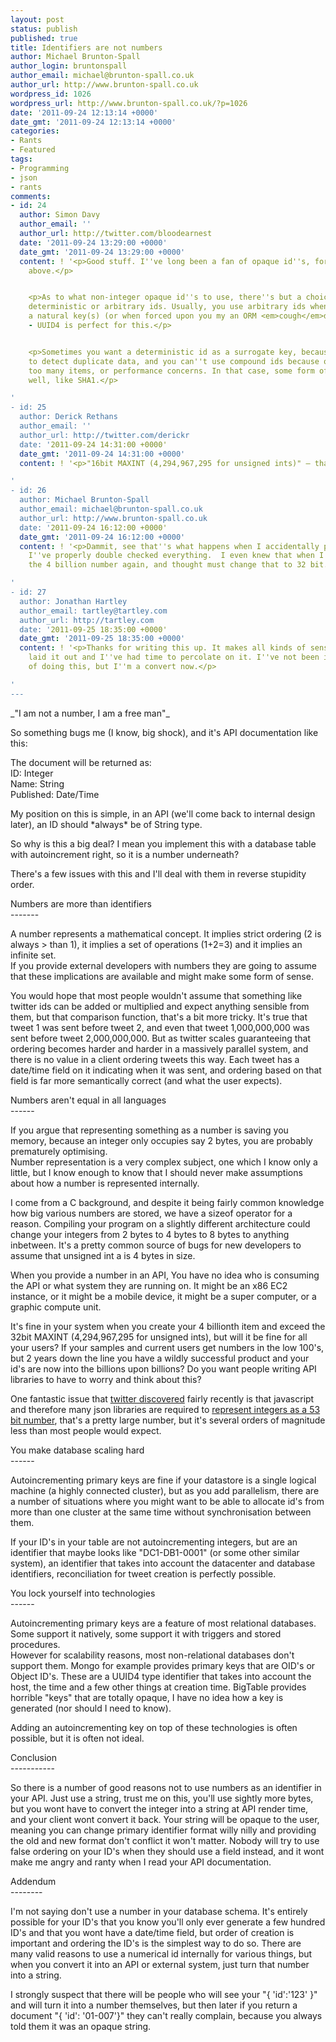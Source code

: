 ```yaml
---
layout: post
status: publish
published: true
title: Identifiers are not numbers
author: Michael Brunton-Spall
author_login: bruntonspall
author_email: michael@brunton-spall.co.uk
author_url: http://www.brunton-spall.co.uk
wordpress_id: 1026
wordpress_url: http://www.brunton-spall.co.uk/?p=1026
date: '2011-09-24 12:13:14 +0000'
date_gmt: '2011-09-24 12:13:14 +0000'
categories:
- Rants
- Featured
tags:
- Programming
- json
- rants
comments:
- id: 24
  author: Simon Davy
  author_email: ''
  author_url: http://twitter.com/bloodearnest
  date: '2011-09-24 13:29:00 +0000'
  date_gmt: '2011-09-24 13:29:00 +0000'
  content: ! '<p>Good stuff. I''ve long been a fan of opaque id''s, for all the reasons
    above.</p>


    <p>As to what non-integer opaque id''s to use, there''s but a choice between a
    deterministic or arbitrary ids. Usually, you use arbitrary ids when there isn''t
    a natural key(s) (or when forced upon you my an ORM <em>cough</em>django*cough)
    - UUID4 is perfect for this.</p>


    <p>Sometimes you want a deterministic id as a surrogate key, because you want
    to detect duplicate data, and you can''t use compound ids because of lack of support,
    too many items, or performance concerns. In that case, some form of hash works
    well, like SHA1.</p>

'
- id: 25
  author: Derick Rethans
  author_email: ''
  author_url: http://twitter.com/derickr
  date: '2011-09-24 14:31:00 +0000'
  date_gmt: '2011-09-24 14:31:00 +0000'
  content: ! '<p>"16bit MAXINT (4,294,967,295 for unsigned ints)" — that''s 32bit.</p>

'
- id: 26
  author: Michael Brunton-Spall
  author_email: michael@brunton-spall.co.uk
  author_url: http://www.brunton-spall.co.uk
  date: '2011-09-24 16:12:00 +0000'
  date_gmt: '2011-09-24 16:12:00 +0000'
  content: ! '<p>Dammit, see that''s what happens when I accidentally publish before
    I''ve properly double checked everything.  I even knew that when I re-calculated
    the 4 billion number again, and thought must change that to 32 bit.</p>

'
- id: 27
  author: Jonathan Hartley
  author_email: tartley@tartley.com
  author_url: http://tartley.com
  date: '2011-09-25 18:35:00 +0000'
  date_gmt: '2011-09-25 18:35:00 +0000'
  content: ! '<p>Thanks for writing this up. It makes all kinds of sense now you''ve
    laid it out and I''ve had time to percolate on it. I''ve not been in the habit
    of doing this, but I''m a convert now.</p>

'
---
```

<p>_"I am not a number, I am a free man"_</p>
<p>So something bugs me (I know, big shock), and it's API documentation like this:</p>
<p>    The document will be returned as:<br />
    ID: Integer<br />
    Name: String<br />
    Published: Date/Time</p>
<p>My position on this is simple, in an API (we'll come back to internal design later), an ID should *always* be of String type.</p>
<p>So why is this a big deal?  I mean you implement this with a database table with autoincrement right, so it is a number underneath?</p>
<p>There's a few issues with this and I'll deal with them in reverse stupidity order.</p>
<p>Numbers are more than identifiers<br />
-------</p>
<p>A number represents a mathematical concept.  It implies strict ordering (2 is always > than 1), it implies a set of operations (1+2=3) and it implies an infinite set.<br />
If you provide external developers with numbers they are going to assume that these implications are available and might make some form of sense.</p>
<p>You would hope that most people wouldn't assume that something like twitter ids can be added or multiplied and expect anything sensible from them, but that comparison function, that's a bit more tricky. It's true that tweet 1 was sent before tweet 2, and even that tweet 1,000,000,000 was sent before tweet 2,000,000,000.  But as twitter scales guaranteeing that ordering becomes harder and harder in a massively parallel system, and there is no value in a client ordering tweets this way.  Each tweet has a date/time field on it indicating when it was sent, and ordering based on that field is far more semantically correct (and what the user expects).</p>
<p>Numbers aren't equal in all languages<br />
------</p>
<p>If you argue that representing something as a number is saving you memory, because an integer only occupies say 2 bytes, you are probably prematurely optimising.<br />
Number representation is a very complex subject, one which I know only a little, but I know enough to know that I should never make assumptions about how a number is represented internally.</p>
<p>I come from a C background, and despite it being fairly common knowledge how big various numbers are stored, we have a sizeof operator for a reason.  Compiling your program on a slightly different architecture could change your integers from 2 bytes to 4 bytes to 8 bytes to anything inbetween. It's a pretty common source of bugs for new developers to assume that unsigned int a is 4 bytes in size.</p>
<p>When you provide a number in an API, You have no idea who is consuming the API or what system they are running on.  It might be an x86 EC2 instance, or it might be a mobile device, it might be a super computer, or a graphic compute unit.</p>
<p>It's fine in your system when you create your 4 billionth item and exceed the 32bit MAXINT (4,294,967,295 for unsigned ints), but will it be fine for all your users?  If your samples and current users get numbers in the low 100's, but 2 years down the line you have a wildly successful product and your id's are now into the billions upon billions?  Do you want people writing API libraries to have to worry and think about this?</p>
<p>One fantastic issue that <a href="https://dev.twitter.com/docs/twitter-ids-json-and-snowflake">twitter discovered</a> fairly recently is that javascript and therefore many json libraries are required to <a href="http://ecma262-5.com/ELS5_HTML.htm#Section_8.5">represent integers as a 53 bit number</a>, that's a pretty large number, but it's several orders of magnitude less than most people would expect.</p>
<p>You make database scaling hard<br />
------</p>
<p>Autoincrementing primary keys are fine if your datastore is a single logical machine (a highly connected cluster), but as you add parallelism, there are a number of situations where you might want to be able to allocate id's from more than one cluster at the same time without synchronisation between them.</p>
<p>If your ID's in your table are not autoincrementing integers, but are an identifier that maybe looks like "DC1-DB1-0001" (or some other similar system), an identifier that takes into account the datacenter and database identifiers, reconciliation for tweet creation is perfectly possible.</p>
<p>You lock yourself into technologies<br />
------</p>
<p>Autoincrementing primary keys are a feature of most relational databases.  Some support it natively, some support it with triggers and stored procedures.<br />
However for scalability reasons, most non-relational databases don't support them.  Mongo for example provides primary keys that are OID's or Object ID's.  These are a UUID4 type identifier that takes into account the host, the time and a few other things at creation time.  BigTable provides horrible "keys" that are totally opaque, I have no idea how a key is generated (nor should I need to know).</p>
<p>Adding an autoincrementing key on top of these technologies is often possible, but it is often not ideal.</p>
<p>Conclusion<br />
-----------</p>
<p>So there is a number of good reasons not to use numbers as an identifier in your API.  Just use a string, trust me on this, you'll use sightly more bytes, but you wont have to convert the integer into a string at API render time, and your client wont convert it back.  Your string will be opaque to the user, meaning you can change primary identifier format willy nilly and providing the old and new format don't conflict it won't matter.  Nobody will try to use false ordering on your ID's when they should use a field instead, and it wont make me angry and ranty when I read your API documentation.</p>
<p>Addendum<br />
--------</p>
<p>I'm not saying don't use a number in your database schema.  It's entirely possible for your ID's that you know you'll only ever generate a few hundred ID's and that you wont have a date/time field, but order of creation is important and ordering the ID's is the simplest way to do so.  There are many valid reasons to use a numerical id internally for various things, but when you convert it into an API or external system, just turn that number into a string.</p>
<p>I strongly suspect that there will be people who will see your "{ 'id':'123' }" and will turn it into a number themselves, but then later if you return a document "{ 'id': '01-007'}" they can't really complain, because you always told them it was an opaque string.</p>

